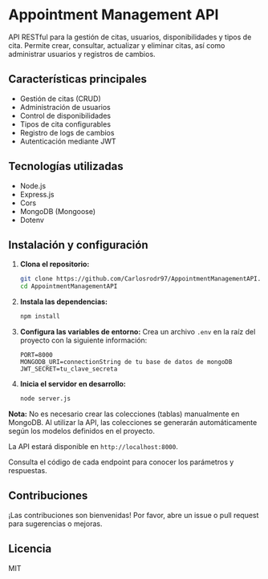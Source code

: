 # Appointment Management API

API RESTful para la gestión de citas, usuarios, disponibilidades y tipos de cita. Permite crear, consultar, actualizar y eliminar citas, así como administrar usuarios y registros de cambios.

## Características principales
- Gestión de citas (CRUD)
- Administración de usuarios
- Control de disponibilidades
- Tipos de cita configurables
- Registro de logs de cambios
- Autenticación mediante JWT

## Tecnologías utilizadas
- Node.js
- Express.js
- Cors
- MongoDB (Mongoose)
- Dotenv

## Instalación y configuración

1. **Clona el repositorio:**
   ```bash
   git clone https://github.com/Carlosrodr97/AppointmentManagementAPI.git
   cd AppointmentManagementAPI
   ```

2. **Instala las dependencias:**
   ```bash
   npm install
   ```

3. **Configura las variables de entorno:**
   Crea un archivo `.env` en la raíz del proyecto con la siguiente información:
   ```env
   PORT=8000
   MONGODB_URI=connectionString de tu base de datos de mongoDB
   JWT_SECRET=tu_clave_secreta
   ```

4. **Inicia el servidor en desarrollo:**
   ```bash
   node server.js
   ```


**Nota:** No es necesario crear las colecciones (tablas) manualmente en MongoDB. Al utilizar la API, las colecciones se generarán automáticamente según los modelos definidos en el proyecto.

La API estará disponible en `http://localhost:8000`.

Consulta el código de cada endpoint para conocer los parámetros y respuestas.

## Contribuciones
¡Las contribuciones son bienvenidas! Por favor, abre un issue o pull request para sugerencias o mejoras.

## Licencia
MIT
